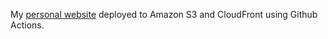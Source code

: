 My [personal website](https://yusiangeng.com) deployed to Amazon S3 and CloudFront using Github Actions.